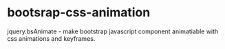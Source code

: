 bootsrap-css-animation
======================

jquery.bsAnimate - make bootstrap javascript component animatiable with css animations and keyframes.
